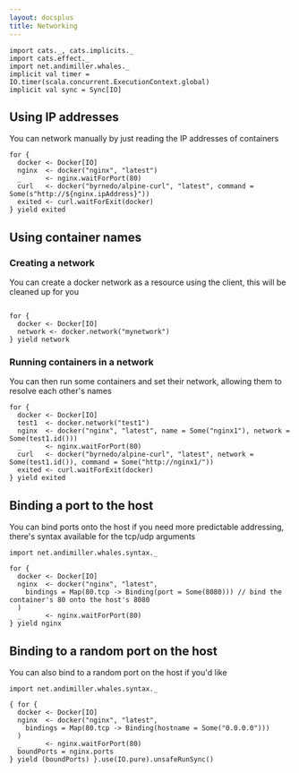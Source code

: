 ```yaml
---
layout: docsplus
title: Networking
---
```


```tut:invisible
import cats._, cats.implicits._
import cats.effect._
import net.andimiller.whales._
implicit val timer = IO.timer(scala.concurrent.ExecutionContext.global)
implicit val sync = Sync[IO]
```

## Using IP addresses

You can network manually by just reading the IP addresses of containers

```tut:silent
for {
  docker <- Docker[IO]
  nginx  <- docker("nginx", "latest")
  _      <- nginx.waitForPort(80)
  curl   <- docker("byrnedo/alpine-curl", "latest", command = Some(s"http://${nginx.ipAddress}"))
  exited <- curl.waitForExit(docker)
} yield exited
```

## Using container names

### Creating a network

You can create a docker network as a resource using the client, this will be cleaned up for you

```tut:silent

for {
  docker <- Docker[IO]
  network <- docker.network("mynetwork")
} yield network
```

### Running containers in a network

You can then run some containers and set their network, allowing them to resolve each other's names

```tut:silent
for {
  docker <- Docker[IO]
  test1  <- docker.network("test1")
  nginx  <- docker("nginx", "latest", name = Some("nginx1"), network = Some(test1.id()))
  _      <- nginx.waitForPort(80)
  curl   <- docker("byrnedo/alpine-curl", "latest", network = Some(test1.id()), command = Some("http://nginx1/"))
  exited <- curl.waitForExit(docker)
} yield exited
```


## Binding a port to the host

You can bind ports onto the host if you need more predictable addressing, there's syntax available for the tcp/udp arguments

```tut:silent
import net.andimiller.whales.syntax._

for {
  docker <- Docker[IO]
  nginx  <- docker("nginx", "latest",
    bindings = Map(80.tcp -> Binding(port = Some(8080))) // bind the container's 80 onto the host's 8080
  )
  _      <- nginx.waitForPort(80)
} yield nginx
```

## Binding to a random port on the host

You can also bind to a random port on the host if you'd like

```tut
import net.andimiller.whales.syntax._

{ for {
  docker <- Docker[IO]
  nginx  <- docker("nginx", "latest",
    bindings = Map(80.tcp -> Binding(hostname = Some("0.0.0.0")))
  )
  _      <- nginx.waitForPort(80)
  boundPorts = nginx.ports
} yield (boundPorts) }.use(IO.pure).unsafeRunSync()
```

